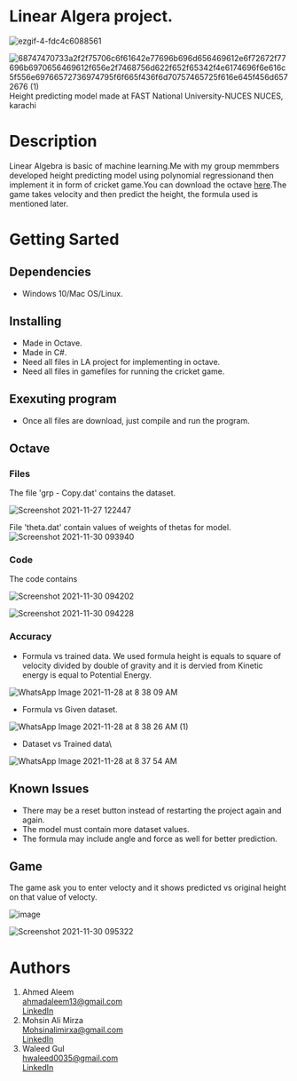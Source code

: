 
# Linear Algera project.

![ezgif-4-fdc4c6088561](https://user-images.githubusercontent.com/84980384/143990691-ea896efc-3b30-462b-b21d-d88debb16e2a.gif)


![68747470733a2f2f75706c6f61642e77696b696d656469612e6f72672f77696b6970656469612f656e2f7468756d622f652f65342f4e6174696f6e616c5f556e69766572736974795f6f665f436f6d70757465725f616e645f456d6572676 (1)](https://user-images.githubusercontent.com/84980384/142883094-f0749c11-8373-4c7a-9e07-b94648ab14b5.png)\
                 Height predicting model made at FAST National University-NUCES NUCES, karachi
# Description
Linear Algebra is basic of machine learning.Me with my group memmbers developed height predicting model using polynomial regressionand then implement it in form of cricket game.You can download the octave [​here​](https://www.gnu.org/software/octave/download).The game takes velocity and then predict the height, the formula used is mentioned later.

# Getting Sarted
## Dependencies ##
* Windows 10/Mac OS/Linux.

## Installing ##
* Made in Octave.
* Made in C#.
* Need all files in LA project for implementing in octave.
* Need all files in gamefiles for running the cricket game.
## Exexuting program ##
* Once all files are download, just compile and run the program.
## Octave ##
### Files  ###
The file 'grp - Copy.dat' contains the dataset.

![Screenshot 2021-11-27 122447](https://user-images.githubusercontent.com/84980384/143986600-ae1980ec-9871-475a-a461-83f3705bef0d.png)

 File 'theta.dat' contain values of weights of thetas for model.
![Screenshot 2021-11-30 093940](https://user-images.githubusercontent.com/84980384/143986649-9405f76f-cb7c-4351-be72-3f13164b7b01.png)

### Code ###
The code contains

![Screenshot 2021-11-30 094202](https://user-images.githubusercontent.com/84980384/143986912-e24fa362-7d79-47b7-9aa0-398f8174541e.png)

![Screenshot 2021-11-30 094228](https://user-images.githubusercontent.com/84980384/143986883-dd6a008c-f9ba-4c11-8569-2f99bedb8f23.png)

### Accuracy  ###
*  Formula vs trained data\.
We used formula height is equals to square of velocity divided by double of gravity and it is dervied from Kinetic energy is equal to Potential Energy.

![WhatsApp Image 2021-11-28 at 8 38 09 AM](https://user-images.githubusercontent.com/84980384/143987336-2de1d1ba-f633-473b-a782-fca98fb4b03f.jpeg)
*  Formula vs Given dataset\.

![WhatsApp Image 2021-11-28 at 8 38 26 AM (1)](https://user-images.githubusercontent.com/84980384/143987513-f8a052df-ef00-49ab-8363-b838395372a8.jpeg)

* Dataset vs Trained data\

![WhatsApp Image 2021-11-28 at 8 37 54 AM](https://user-images.githubusercontent.com/84980384/143987602-6abf23de-2cb5-4380-8f46-ccb439a48992.jpeg)
## Known Issues ##
* There may be a  reset button instead of restarting the project again and again.
* The model must contain more dataset values.
* The formula may include angle and force as well for better prediction. 
## Game ##
The game ask you to enter velocty and it shows predicted vs original height on that value of velocty.

![image](https://user-images.githubusercontent.com/84980384/143987941-629857a5-7ec4-49c6-ae26-094f0f5eed58.png)

![Screenshot 2021-11-30 095322](https://user-images.githubusercontent.com/84980384/143987836-9fd84d60-ee8f-4834-ae10-87ffd6467d08.png)
# Authors
1. Ahmed Aleem\
   ahmadaleem13@gmail.com\
   [​LinkedIn​](https://www.linkedin.com/in/ahmad-aleem-45a2251bb/)
2. Mohsin Ali Mirza\
   Mohsinalimirxa@gmail.com\
   [​LinkedIn​](https://www.linkedin.com/in/arham-nasir-365137217//)
 3. ​Waleed Gul<br> 
 ​hwaleed0035@gmail.com<br> 
 ​[​LinkedIn​](https://www.linkedin.com/in/mohsin-ali-mirza-63878620a)

